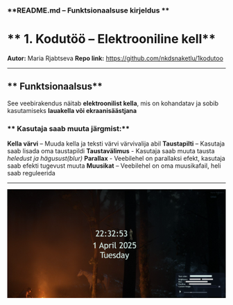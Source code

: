 ### **README.md – Funktsionaalsuse kirjeldus **  

# ** 1. Kodutöö – Elektrooniline kell**  
**Autor:** Maria Rjabtseva 
**Repo link:** https://github.com/nkdsnaketlu/1kodutoo

---

## ** Funktsionaalsus**  
See veebirakendus näitab **elektroonilist kella**, mis on kohandatav ja sobib kasutamiseks **lauakella või ekraanisäästjana**

### ** Kasutaja saab muuta järgmist:**  
**Kella värvi** – Muuda kella ja teksti värvi värvivalija abil
**Taustapilti** – Kasutaja saab lisada oma taustapildi
**Taustavälimus** - Kasutaja saab muuta tausta *heledust ja hägusust(blur)*
**Parallax** - Veebilehel on parallaksi efekt, kasutaja saab efekti tugevust muuta
**Muusikat** – Veebilehel on oma muusikafail, heli saab reguleerida

---
![screenshot](image-1.png)